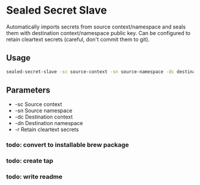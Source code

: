 # Sealed Secret Slave

Automatically imports secrets from source context/namespace and seals them with destination context/namespace public key.
Can be configured to retain cleartext secrets (careful, don't commit them to git).

## Usage

```bash
sealed-secret-slave -sc source-context -sn source-namespace -dc destination-context -dn destination-namespace
```

## Parameters

- -sc Source context
- -sn Source namespace
- -dc Destination context
- -dn Destination namespace
- -r Retain cleartext secrets


### todo: convert to installable brew package
### todo: create tap
### todo: write readme